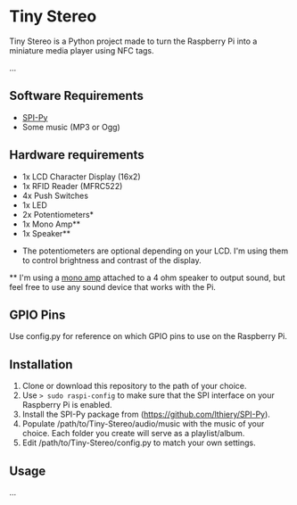 # Tiny Stereo
Tiny Stereo is a Python project made to turn the Raspberry Pi into a miniature media player using NFC tags.

...

## Software Requirements
- [SPI-Py](https://github.com/lthiery/SPI-Py)
- Some music (MP3 or Ogg)

## Hardware requirements
- 1x LCD Character Display (16x2)
- 1x RFID Reader (MFRC522)
- 4x Push Switches
- 1x LED
- 2x Potentiometers\*
- 1x Mono Amp\*\*
- 1x Speaker\*\*

* The potentiometers are optional depending on your LCD. I'm using them to control brightness and contrast of the display.

\*\* I'm using a [mono amp](https://learn.adafruit.com/adafruit-max98357-i2s-class-d-mono-amp) attached to a 4 ohm speaker to output sound, but feel free to use any sound device that works with the Pi.

## GPIO Pins
Use config.py for reference on which GPIO pins to use on the Raspberry Pi.

## Installation
1. Clone or download this repository to the path of your choice.
2. Use `> sudo raspi-config` to make sure that the SPI interface on your Raspberry Pi is enabled.
3. Install the SPI-Py package from (https://github.com/lthiery/SPI-Py).
4. Populate /path/to/Tiny-Stereo/audio/music with the music of your choice. Each folder you create will serve as a playlist/album.
5. Edit /path/to/Tiny-Stereo/config.py to match your own settings.

## Usage
...